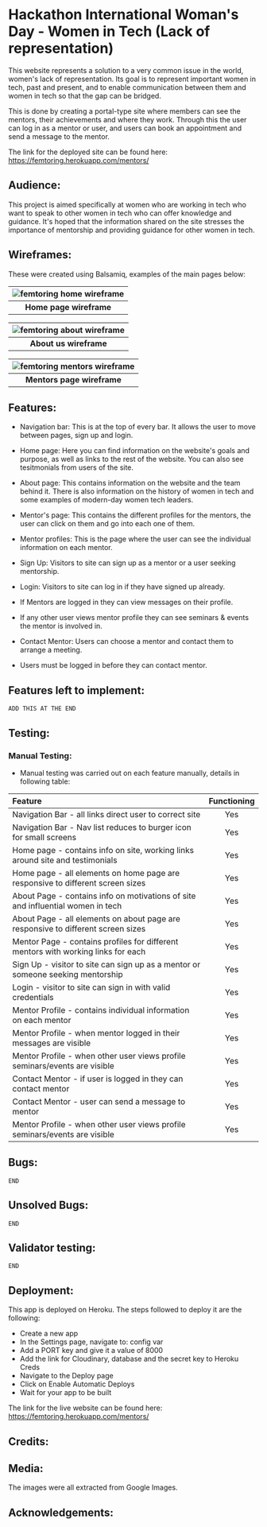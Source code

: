 # Hackathon International Woman's Day - Women in Tech (Lack of representation)

This website represents a solution to a very common issue in the world, women's lack of representation. Its goal is to represent important women in tech, past and present, and to enable communication between them and women in tech so that the gap can be bridged.

This is done by creating a portal-type site where members can see the mentors, their achievements and where they work. Through this the user can log in as a mentor or user, and users can book an appointment and send a message to the mentor. 

The link for the deployed site can be found here: https://femtoring.herokuapp.com/mentors/

## Audience:

This project is aimed specifically at women who are working in tech who want to speak to other women in tech who can offer knowledge and guidance. It's hoped that the information shared on the site
stresses the importance of mentorship and providing guidance for other women in tech.

## Wireframes:

These were created using Balsamiq, examples of the main pages below:

| ![femtoring home wireframe](static/images/home-femtoring.png) |
|:--:|
| <b>Home page wireframe</b>|

| ![femtoring about wireframe](static/images/about-femtoring.png) |
|:--:|
| <b>About us wireframe</b>|

| ![femtoring mentors wireframe](static/images/mentors-femtoring.png) |
|:--:|
| <b>Mentors page wireframe</b>|

## Features:

- Navigation bar: This is at the top of every bar. It allows the user to move between pages, sign up and login.

- Home page: Here you can find information on the website's goals and purpose, as well as links to the rest of the website. You can also see tesitmonials from users of the site.

- About page: This contains information on the website and the team behind it. There is also information on the history of women in tech and some examples of modern-day women tech leaders.

- Mentor's page: This contains the different profiles for the mentors, the user can click on them and go into each one of them.

- Mentor profiles: This is the page where the user can see the individual information on each mentor.

- Sign Up: Visitors to site can sign up as a mentor or a user seeking mentorship.

- Login: Visitors to site can log in if they have signed up already.

- If Mentors are logged in they can view messages on their profile.

- If any other user views mentor profile they can see seminars & events the mentor is involved in.

- Contact Mentor: Users can choose a mentor and contact them to arrange a meeting. 

- Users must be logged in before they can contact mentor.


## Features left to implement:

    ADD THIS AT THE END

## Testing:

### Manual Testing:
  - Manual testing was carried out on each feature manually, details in following table:

| Feature                                                                                        | Functioning            |
| :--------------------------------------------------------------------------------------------- | :--------------------: |
| Navigation Bar - all links direct user to correct site                                         |          Yes           |
| Navigation Bar - Nav list reduces to burger icon for small screens                             |          Yes           |
| Home page - contains info on site, working links around site and testimonials                  |          Yes           |
| Home page - all elements on home page are responsive to different screen sizes                 |          Yes           |
| About Page - contains info on motivations of site and influential women in tech                |          Yes           |
| About Page - all elements on about page are responsive to different screen sizes               |          Yes           |
| Mentor Page - contains profiles for different mentors with working links for each              |          Yes           |
| Sign Up - visitor to site can sign up as a mentor or someone seeking mentorship                |          Yes           |
| Login - visitor to site can sign in with valid credentials                                     |          Yes           |
| Mentor Profile - contains individual information on each mentor                                |          Yes           |
| Mentor Profile - when mentor logged in their messages are visible                              |          Yes           |
| Mentor Profile - when other user views profile seminars/events are visible                     |          Yes           |
| Contact Mentor - if user is logged in they can contact mentor                                  |          Yes           |
| Contact Mentor - user can send a message to mentor                                             |          Yes           |
| Mentor Profile - when other user views profile seminars/events are visible                     |          Yes           |

## Bugs:

    END

## Unsolved Bugs:

    END
## Validator testing:

    END

## Deployment:

This app is deployed on Heroku. The steps followed to deploy it are the following:
- Create a new app
- In the Settings page, navigate to: config var
- Add a PORT key and give it a value of 8000
- Add the link for Cloudinary, database and the secret key to Heroku Creds
- Navigate to the Deploy page
- Click on Enable Automatic Deploys
- Wait for your app to be built


The link for the live website can be found here: https://femtoring.herokuapp.com/mentors/

## Credits:

## Media:

The images were all extracted from Google Images.

## Acknowledgements:
